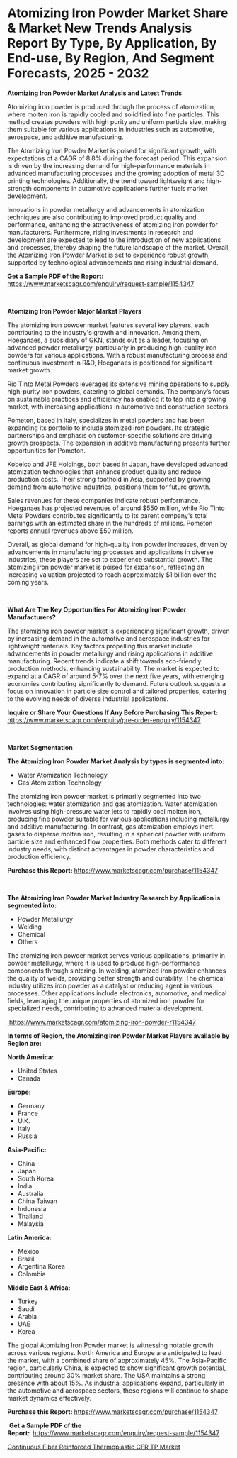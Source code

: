 <p><h1>Atomizing Iron Powder Market Share & Market New Trends Analysis Report By Type, By Application, By End-use, By Region, And Segment Forecasts, 2025 - 2032</h1></p><p><strong>Atomizing Iron Powder Market Analysis and Latest Trends</strong></p>
<p><p>Atomizing iron powder is produced through the process of atomization, where molten iron is rapidly cooled and solidified into fine particles. This method creates powders with high purity and uniform particle size, making them suitable for various applications in industries such as automotive, aerospace, and additive manufacturing.</p><p>The Atomizing Iron Powder Market is poised for significant growth, with expectations of a CAGR of 8.8% during the forecast period. This expansion is driven by the increasing demand for high-performance materials in advanced manufacturing processes and the growing adoption of metal 3D printing technologies. Additionally, the trend toward lightweight and high-strength components in automotive applications further fuels market development. </p><p>Innovations in powder metallurgy and advancements in atomization techniques are also contributing to improved product quality and performance, enhancing the attractiveness of atomizing iron powder for manufacturers. Furthermore, rising investments in research and development are expected to lead to the introduction of new applications and processes, thereby shaping the future landscape of the market. Overall, the Atomizing Iron Powder Market is set to experience robust growth, supported by technological advancements and rising industrial demand.</p></p>
<p><strong>Get a Sample PDF of the Report:&nbsp;</strong> <a href="https://www.marketscagr.com/enquiry/request-sample/1154347?utm_campaign=1995&utm_medium=2&utm_source=Github&utm_content=ia&utm_term=03022025&utm_id=atomizing-iron-powder">https://www.marketscagr.com/enquiry/request-sample/1154347</a></p>
<p>&nbsp;</p>
<p><strong>Atomizing Iron Powder Major Market Players</strong></p>
<p><p>The atomizing iron powder market features several key players, each contributing to the industry's growth and innovation. Among them, Hoeganaes, a subsidiary of GKN, stands out as a leader, focusing on advanced powder metallurgy, particularly in producing high-quality iron powders for various applications. With a robust manufacturing process and continuous investment in R&D, Hoeganaes is positioned for significant market growth.</p><p>Rio Tinto Metal Powders leverages its extensive mining operations to supply high-purity iron powders, catering to global demands. The company’s focus on sustainable practices and efficiency has enabled it to tap into a growing market, with increasing applications in automotive and construction sectors.</p><p>Pometon, based in Italy, specializes in metal powders and has been expanding its portfolio to include atomized iron powders. Its strategic partnerships and emphasis on customer-specific solutions are driving growth prospects. The expansion in additive manufacturing presents further opportunities for Pometon.</p><p>Kobelco and JFE Holdings, both based in Japan, have developed advanced atomization technologies that enhance product quality and reduce production costs. Their strong foothold in Asia, supported by growing demand from automotive industries, positions them for future growth.</p><p>Sales revenues for these companies indicate robust performance. Hoeganaes has projected revenues of around $550 million, while Rio Tinto Metal Powders contributes significantly to its parent company's total earnings with an estimated share in the hundreds of millions. Pometon reports annual revenues above $50 million.</p><p>Overall, as global demand for high-quality iron powder increases, driven by advancements in manufacturing processes and applications in diverse industries, these players are set to experience substantial growth. The atomizing iron powder market is poised for expansion, reflecting an increasing valuation projected to reach approximately $1 billion over the coming years.</p></p>
<p>&nbsp;</p>
<p><strong>What Are The Key Opportunities For Atomizing Iron Powder Manufacturers?</strong></p>
<p><p>The atomizing iron powder market is experiencing significant growth, driven by increasing demand in the automotive and aerospace industries for lightweight materials. Key factors propelling this market include advancements in powder metallurgy and rising applications in additive manufacturing. Recent trends indicate a shift towards eco-friendly production methods, enhancing sustainability. The market is expected to expand at a CAGR of around 5-7% over the next five years, with emerging economies contributing significantly to demand. Future outlook suggests a focus on innovation in particle size control and tailored properties, catering to the evolving needs of diverse industrial applications.</p></p>
<p><strong>Inquire or Share Your Questions If Any Before Purchasing This Report:</strong> <a href="https://www.marketscagr.com/enquiry/pre-order-enquiry/1154347?utm_campaign=1995&utm_medium=2&utm_source=Github&utm_content=ia&utm_term=03022025&utm_id=atomizing-iron-powder">https://www.marketscagr.com/enquiry/pre-order-enquiry/1154347</a></p>
<p>&nbsp;</p>
<p><strong>Market Segmentation</strong></p>
<p><strong>The Atomizing Iron Powder Market Analysis by types is segmented into:</strong></p>
<p><ul><li>Water Atomization Technology</li><li>Gas Atomization Technology</li></ul></p>
<p><p>The atomizing iron powder market is primarily segmented into two technologies: water atomization and gas atomization. Water atomization involves using high-pressure water jets to rapidly cool molten iron, producing fine powder suitable for various applications including metallurgy and additive manufacturing. In contrast, gas atomization employs inert gases to disperse molten iron, resulting in a spherical powder with uniform particle size and enhanced flow properties. Both methods cater to different industry needs, with distinct advantages in powder characteristics and production efficiency.</p></p>
<p><strong>Purchase this Report:&nbsp;</strong><a href="https://www.marketscagr.com/purchase/1154347?utm_campaign=1995&utm_medium=2&utm_source=Github&utm_content=ia&utm_term=03022025&utm_id=atomizing-iron-powder">https://www.marketscagr.com/purchase/1154347</a></p>
<p>&nbsp;</p>
<p><strong>The Atomizing Iron Powder Market Industry Research by Application is segmented into:</strong></p>
<p><ul><li>Powder Metallurgy</li><li>Welding</li><li>Chemical</li><li>Others</li></ul></p>
<p><p>The atomizing iron powder market serves various applications, primarily in powder metallurgy, where it is used to produce high-performance components through sintering. In welding, atomized iron powder enhances the quality of welds, providing better strength and durability. The chemical industry utilizes iron powder as a catalyst or reducing agent in various processes. Other applications include electronics, automotive, and medical fields, leveraging the unique properties of atomized iron powder for specialized needs, contributing to advanced material development.</p></p>
<p><a href="https://www.marketscagr.com/atomizing-iron-powder-r1154347?utm_campaign=1995&utm_medium=2&utm_source=Github&utm_content=ia&utm_term=03022025&utm_id=atomizing-iron-powder">&nbsp;https://www.marketscagr.com/atomizing-iron-powder-r1154347</a></p>
<p><strong>In terms of Region, the Atomizing Iron Powder Market Players available by Region are:</strong></p>
<p>
    <p> <strong> North America: </strong>
        <ul>
            <li>United States</li>
            <li>Canada</li>
        </ul>
        </p> 
    <p> <strong> Europe: </strong>
        <ul>
            <li>Germany</li>
            <li>France</li>
            <li>U.K.</li>
            <li>Italy</li>
            <li>Russia</li>
        </ul>
        </p> 
    <p> <strong> Asia-Pacific: </strong>
        <ul>
            <li>China</li>
            <li>Japan</li>
            <li>South Korea</li>
            <li>India</li>
            <li>Australia</li>
            <li>China Taiwan</li>
            <li>Indonesia</li>
            <li>Thailand</li>
            <li>Malaysia</li>
        </ul>
        </p> 
    <p> <strong> Latin America: </strong>
        <ul>
            <li>Mexico</li>
            <li>Brazil</li>
            <li>Argentina Korea</li>
            <li>Colombia</li>
        </ul>
        </p> 
    <p> <strong> Middle East & Africa: </strong>
        <ul>
            <li>Turkey</li>
            <li>Saudi</li>
            <li>Arabia</li>
            <li>UAE</li>
            <li>Korea</li>
        </ul>
    </p>
    </p>
<p><p>The global Atomizing Iron Powder market is witnessing notable growth across various regions. North America and Europe are anticipated to lead the market, with a combined share of approximately 45%. The Asia-Pacific region, particularly China, is expected to show significant growth potential, contributing around 30% market share. The USA maintains a strong presence with about 15%. As industrial applications expand, particularly in the automotive and aerospace sectors, these regions will continue to shape market dynamics effectively.</p></p>
<p><strong>Purchase this Report: </strong><a href="https://www.marketscagr.com/purchase/1154347?utm_campaign=1995&utm_medium=2&utm_source=Github&utm_content=ia&utm_term=03022025&utm_id=atomizing-iron-powder">https://www.marketscagr.com/purchase/1154347</a></p>
<p>&nbsp;<strong>Get a Sample PDF of the Report:&nbsp;&nbsp;</strong><a href="https://www.marketscagr.com/enquiry/request-sample/1154347?utm_campaign=1995&utm_medium=2&utm_source=Github&utm_content=ia&utm_term=03022025&utm_id=atomizing-iron-powder">https://www.marketscagr.com/enquiry/request-sample/1154347</a></p>
<p><strong></strong></p>
<p><p><a href="https://github.com/JakirUddin651/Market-Research-Report-List-1/blob/main/continuous-fiber-reinforced-thermoplastic-cfr-tp-market.md?utm_campaign=1995&utm_medium=2&utm_source=Github&utm_content=ia&utm_term=03022025&utm_id=atomizing-iron-powder">Continuous Fiber Reinforced Thermoplastic CFR TP Market</a></p></p>